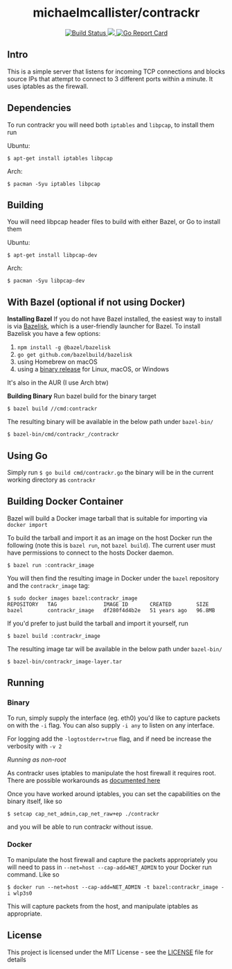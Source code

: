 <h1 align="center">michaelmcallister/contrackr</h1>

<p align="center">
    <a href="https://github.com/michaelmcallister/contrackr/actions?query=workflow%3Abuild">
        <img alt="Build Status" src="https://github.com/michaelmcallister/contrackr/workflows/build/badge.svg">
    </a>
      <a href="https://codecov.io/gh/michaelmcallister/contrackr">
        <img src="https://codecov.io/gh/michaelmcallister/contrackr/branch/main/graph/badge.svg?token=S0V4HRd7Bo"/>
      </a>
    <a href="https://goreportcard.com/report/michaelmcallister/contrackr">
        <img alt="Go Report Card" src="https://goreportcard.com/badge/github.com/michaelmcallister/contrackr">
    </a>
</p>


## Intro
This is a simple server that listens for incoming TCP connections and blocks source IPs that attempt to connect to 3 different ports within a minute. It uses iptables as the firewall.

## Dependencies

To run contrackr you will need both `iptables` and `libpcap`, to install them
run 

Ubuntu:
```
$ apt-get install iptables libpcap
```

Arch:
```
$ pacman -Syu iptables libpcap
```

## Building

You will need libpcap header files to build with either Bazel, or Go to install them

Ubuntu:
```
$ apt-get install libpcap-dev
```

Arch:
```
$ pacman -Syu libpcap-dev
```

## With Bazel (optional if not using Docker)

**Installing Bazel**
If you do not have Bazel installed, the easiest way to install is via
[Bazelisk](https://github.com/bazelbuild/bazelisk), which is a user-friendly
launcher for Bazel. To install Bazelisk you have a few options:

1) `npm install -g @bazel/bazelisk`
2) `go get github.com/bazelbuild/bazelisk`
3) using Homebrew on macOS
4) using a [binary release](https://github.com/bazelbuild/bazelisk/releases) for Linux, macOS, or Windows

It's also in the AUR (I use Arch btw)

**Building Binary**
Run bazel build for the binary target
```
$ bazel build //cmd:contrackr 
```
The resulting binary will be available in the below path under `bazel-bin/`
```
$ bazel-bin/cmd/contrackr_/contrackr 
```

## Using Go
Simply run `$ go build cmd/contrackr.go` the binary will be in the current working directory as `contrackr`

## Building Docker Container

Bazel will build a Docker image tarball that is suitable for importing via 
`docker import`

To build the tarball and import it as an image on the host Docker run the following  (note this is `bazel run`, not `bazel build`). The current user must have permissions to connect to the hosts Docker daemon.

```
$ bazel run :contrackr_image
```

You will then find the resulting image in Docker under the `bazel` repository and the `contrackr_image` tag:

```
$ sudo docker images bazel:contrackr_image
REPOSITORY   TAG               IMAGE ID       CREATED        SIZE
bazel        contrackr_image   df280f4d4b2e   51 years ago   96.8MB   
```

If you'd prefer to just build the tarball and import it yourself, run 

```
$ bazel build :contrackr_image 
```
The resulting image tar will be available in the below path under `bazel-bin/`
```
$ bazel-bin/contrackr_image-layer.tar
```

## Running

### Binary

To run, simply supply the interface (eg. eth0) you'd like to capture packets on with the `-i` flag.
You can also supply `-i any` to listen on any interface.

For logging add the `-logtostderr=true` flag, and if need be increase the verbosity with `-v 2`

*Running as non-root*

As contrackr uses iptables to manipulate the host firewall it requires root. There are possible workarounds as [documented here](https://dbpilot.net/2018/3-ways-to-run-iptables-l-as-non-root-user/)

Once you have worked around iptables, you can set the capabilities on the binary itself, like so
```
$ setcap cap_net_admin,cap_net_raw+ep ./contrackr 
```
and you will be able to run contrackr without issue.

### Docker

To manipulate the host firewall and capture the packets appropriately you will
need to pass in `--net=host --cap-add=NET_ADMIN` to your Docker run command. Like so
```
$ docker run --net=host --cap-add=NET_ADMIN -t bazel:contrackr_image -i wlp3s0
```

This will capture packets from the host, and manipulate iptables as appropriate.

## License
This project is licensed under the MIT License - see the [LICENSE](LICENSE) file for details